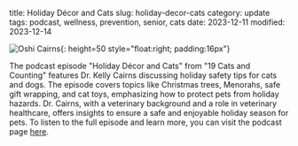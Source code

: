 title: Holiday Décor and Cats
slug: holiday-decor-cats
category: update
tags: podcast, wellness, prevention, senior, cats
date: 2023-12-11
modified: 2023-12-14

![Oshi Cairns]({static}/images/oshi.jpg){: height=50 style="float:right; padding:16px"}

The podcast episode "Holiday Décor and Cats" from "19 Cats and Counting" features Dr. Kelly Cairns discussing holiday safety tips for cats and dogs. The episode covers topics like Christmas trees, Menorahs, safe gift wrapping, and cat toys, emphasizing how to protect pets from holiday hazards. Dr. Cairns, with a veterinary background and a role in veterinary healthcare, offers insights to ensure a safe and enjoyable holiday season for pets. To listen to the full episode and learn more, you can visit the podcast page [here](https://www.petliferadio.com/19catsandcountingep112.html).

